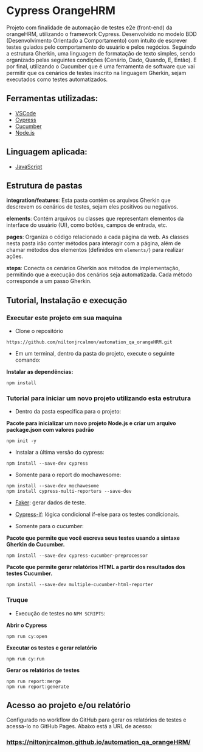 # Cypress OrangeHRM 
 
Projeto com finalidade de automação de testes e2e (front-end) da orangeHRM, utilizando o framework Cypress. Desenvolvido no modelo BDD (Desenvolvimento Orientado a Comportamento) com intuito de escrever testes guiados pelo comportamento do usuário e pelos negócios. Seguindo a estrutura Gherkin, uma linguagem de formatação de texto simples, sendo organizado pelas seguintes condições (Cenário, Dado, Quando, E, Então). E por final, utilizando o Cucumber que é uma ferramenta de software que vai permitir que os cenários de testes inscrito na linguagem Gherkin, sejam executados como testes automatizados.
 
## Ferramentas utilizadas:
- [VSCode](https://code.visualstudio.com/ "VSCode")
- [Cypress](https://www.npmjs.com/package/cypress "Cypress")
- [Cucumber](https://cucumber.io/docs/installation/ "Cucumber")
- [Node.js](https://nodejs.org/en/download "Node.Js")

## Linguagem aplicada:
- [JavaScript](https://developer.mozilla.org/pt-BR/docs/Web/JavaScript "JavaScript")
 
## Estrutura de pastas
**integration/features**: Esta pasta contém os arquivos Gherkin que descrevem os cenários de testes, sejam eles positivos ou negativos.

**elements**: Contém arquivos ou classes que representam elementos da interface do usuário (UI), como botões, campos de entrada, etc.

**pages**: Organiza o código relacionado a cada página da web. As classes nesta pasta irão conter métodos para interagir com a página, além de chamar métodos dos elementos (definidos em `elements/`) para realizar ações.

**steps**: Conecta os cenários Gherkin aos métodos de implementação, permitindo que a execução dos cenários seja automatizada. Cada método corresponde a um passo Gherkin.
 
## Tutorial, Instalação e execução
 
### Executar este projeto em sua maquina

* Clone o repositório 
```
https://github.com/niltonjrcalmon/automation_qa_orangeHRM.git
```
 
* Em um terminal, dentro da pasta do projeto, execute o seguinte comando:
 
**Instalar as dependências:**  
```
npm install
```
 
### Tutorial para iniciar um novo projeto utilizando esta estrutura
 
* Dentro da pasta especifica para o projeto:

**Pacote para inicializar um novo projeto Node.js e criar um arquivo package.json com valores padrão**
```
npm init -y 
```
 
* Instalar a última versão do cypress:
```
npm install --save-dev cypress
```
* Somente para o report do mochawesome:  
```
npm install --save-dev mochawesome
npm install cypress-multi-reporters --save-dev
```

- [Faker](https://github.com/faker-js/faker "Faker"): gerar dados de teste.

- [Cypress-if](https://github.com/bahmutov/cypress-if "Cypress-if"): lógica condicional if-else para os testes condicionais.


* Somente para o cucumber: 

**Pacote que permite que você escreva seus testes usando a sintaxe Gherkin do Cucumber.**
```
npm install --save-dev cypress-cucumber-preprocessor
```
**Pacote que permite gerar relatórios HTML a partir dos resultados dos testes Cucumber.**
```
npm install --save-dev multiple-cucumber-html-reporter

```

### Truque
 
* Execução de testes no `NPM SCRIPTS`:

**Abrir o Cypress**
```
npm run cy:open
```
**Executar os testes e gerar relatório**
```
npm run cy:run 
```
**Gerar os relatórios de testes**
```
npm run report:merge 
npm run report:generate 
```
 
## Acesso ao projeto e/ou relatório 
Configurado no workflow do GitHub para gerar os relatórios de testes e acessa-lo no GitHub Pages. Abaixo está a URL de acesso:

### https://niltonjrcalmon.github.io/automation_qa_orangeHRM/